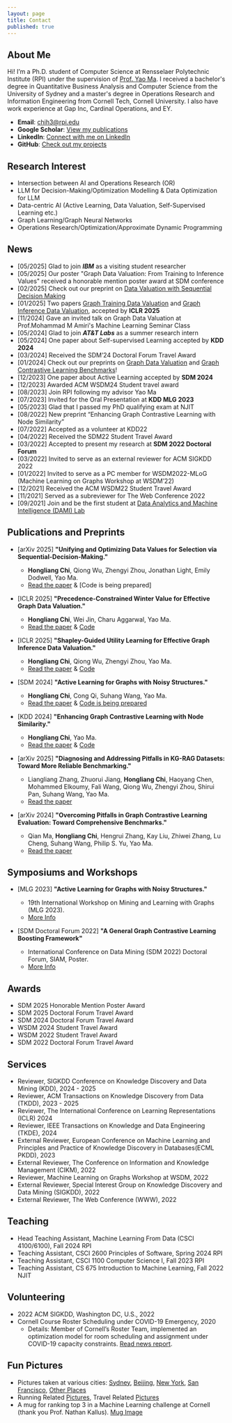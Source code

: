 ```yaml
---
layout: page
title: Contact
published: true
---
```


## **About Me**
Hi! I’m a Ph.D. student of Computer Science at Rensselaer Polytechnic Institute (RPI) under the supervision of [Prof. Yao Ma](https://yaoma24.github.io/). I received a bachelor's degree in Quantitative Business Analysis and Computer Science from the University of Sydney and a master's degree in Operations Research and Information Engineering from Cornell Tech, Cornell University. I also have work experience at Gap Inc, Cardinal Operations, and EY.

- **Email**: [chih3@rpi.edu](mailto:chih3@rpi.edu)
- **Google Scholar**: [View my publications](https://scholar.google.com/citations?user=Q8S5vXsAAAAJ&hl=en)
- **LinkedIn**: [Connect with me on LinkedIn](https://www.linkedin.com/in/frank-hongliang-chi/)
- **GitHub**: [Check out my projects](https://github.com/frankhlchi)


## **Research Interest**
- Intersection between AI and Operations Research (OR)
- LLM for Decision-Making/Optimization Modelling & Data Optimization for LLM 
- Data-centric AI (Active Learning, Data Valuation, Self-Supervised Learning etc.)
- Graph Learning/Graph Neural Networks
- Operations Research/Optimization/Approximate Dynamic Programming

## **News**
- [05/2025] Glad to join ***IBM*** as a visiting student researcher
- [05/2025] Our poster "Graph Data Valuation: From Training to Inference Values" received a honorable mention poster award at SDM conference
- [02/2025] Check out our preprint on [Data Valuation with Sequential Decision Making](https://arxiv.org/pdf/2502.04554)
- [01/2025] Two papers [Graph Training Data Valuation](https://arxiv.org/pdf/2402.01943.pdf) and [Graph Inference Data Valuation](https://openreview.net/pdf?id=8X74NZpARg), accepted by **ICLR 2025**
- [11/2024] Gave an invited talk on Graph Data Valuation at Prof.Mohammad M Amiri's Machine Learning Seminar Class
- [05/2024] Glad to join ***AT&T Labs*** as a summer research intern
- [05/2024] One paper about Self-supervised Learning accepted by **KDD 2024**
- [03/2024] Received the SDM’24 Doctoral Forum Travel Award
- [01/2024] Check out our preprints on [Graph Data Valuation](https://arxiv.org/pdf/2402.01943.pdf) and [Graph Contrastive Learning Benchmarks](https://arxiv.org/pdf/2402.15680.pdf)!
- [12/2023] One paper about Active Learning accepted by **SDM 2024**
- [12/2023] Awarded ACM WSDM24 Student travel award
- [08/2023] Join RPI following my advisor Yao Ma
- [07/2023] Invited for the Oral Presentation at **KDD MLG 2023**
- [05/2023] Glad that I passed my PhD qualifying exam at NJIT
- [08/2022] New preprint “Enhancing Graph Contrastive Learning with Node Similarity”
- [07/2022] Accepted as a volunteer at KDD22
- [04/2022] Received the SDM22 Student Travel Award
- [03/2022] Accepted to present my research at **SDM 2022 Doctoral Forum**
- [03/2022] Invited to serve as an external reviewer for ACM SIGKDD 2022
- [01/2022] Invited to serve as a PC member for WSDM2022-MLoG (Machine Learning on Graphs Workshop at WSDM’22)
- [12/2021] Received the ACM WSDM22 Student Travel Award
- [11/2021] Served as a subreviewer for The Web Conference 2022
- [09/2021] Join and be the first student at [Data Analytics and Machine Intelligence (DAMI) Lab](https://dami-lab.github.io/)

## Publications and Preprints

- [arXiv 2025] **"Unifying and Optimizing Data Values for Selection via
  Sequential-Decision-Making."**
  - **Hongliang Chi**, Qiong Wu, Zhengyi Zhou, Jonathan Light, Emily Dodwell, Yao Ma.
  - [Read the paper](https://arxiv.org/pdf/2502.04554.pdf)  & [Code is being prepared]

- [ICLR 2025] **"Precedence-Constrained Winter Value for Effective Graph Data Valuation."**
  - **Hongliang Chi**, Wei Jin, Charu Aggarwal, Yao Ma.
  - [Read the paper](https://arxiv.org/pdf/2402.01943.pdf) & [Code](https://github.com/frankhlchi/graph-data-valuation)

- [ICLR 2025] **"Shapley-Guided Utility Learning for Effective Graph Inference Data Valuation."**
  - **Hongliang Chi**, Qiong Wu, Zhengyi Zhou, Yao Ma.
  - [Read the paper](https://openreview.net/pdf?id=8X74NZpARg) & [Code](https://github.com/frankhlchi/infer_data_valuation)

- [SDM 2024] **"Active Learning for Graphs with Noisy Structures."** 
  - **Hongliang Chi**, Cong Qi, Suhang Wang, Yao Ma. 
  - [Read the paper](https://epubs.siam.org/doi/10.1137/1.9781611978032.30) & [Code is being prepared](https://github.com/frankhlchi/Noisy-Graph-Active-Learning)

- [KDD 2024] **"Enhancing Graph Contrastive Learning with Node Similarity."** 
  - **Hongliang Chi**, Yao Ma. 
  - [Read the paper](https://dl.acm.org/doi/10.1145/3637528.3671898) & [Code](https://github.com/frankhlchi/SimEnhancedGCL)

- [arXiv 2025] **"Diagnosing and Addressing Pitfalls in KG-RAG Datasets: Toward More Reliable Benchmarking."**
  - Liangliang Zhang, Zhuorui Jiang, **Hongliang Chi**, Haoyang Chen, Mohammed Elkoumy, Fali Wang, Qiong Wu, Zhengyi Zhou, Shirui Pan, Suhang Wang, Yao Ma.
  - [Read the paper](https://arxiv.org/pdf/2505.23495)

- [arXiv 2024] **"Overcoming Pitfalls in Graph Contrastive Learning Evaluation: Toward Comprehensive Benchmarks."**
  - Qian Ma, **Hongliang Chi**, Hengrui Zhang, Kay Liu, Zhiwei Zhang, Lu Cheng, Suhang Wang, Philip S. Yu, Yao Ma.
  - [Read the paper](https://arxiv.org/pdf/2402.15680.pdf)
 


## Symposiums and Workshops
- [MLG 2023] **"Active Learning for Graphs with Noisy Structures."**
  - 19th International Workshop on Mining and Learning with Graphs (MLG 2023). 
  - [More Info](https://www.mlgworkshop.org/2023/)

- [SDM Doctoral Forum 2022] **"A General Graph Contrastive Learning Boosting Framework"**
  - International Conference on Data Mining (SDM 2022) Doctoral Forum, SIAM, Poster. 
  - [More Info](https://www.siam.org/conferences/cm/program/special-events/sdm22-special-events)

## Awards
- SDM 2025 Honorable Mention Poster Award 
- SDM 2025 Doctoral Forum Travel Award
- SDM 2024 Doctoral Forum Travel Award
- WSDM 2024 Student Travel Award
- WSDM 2022 Student Travel Award
- SDM 2022 Doctoral Forum Travel Award

## Services 
- Reviewer, SIGKDD Conference on Knowledge Discovery and Data Mining (KDD), 2024 - 2025
- Reviewer, ACM Transactions on Knowledge Discovery from Data (TKDD), 2023 - 2025
- Reviewer, The International Conference on Learning Representations (ICLR) 2024
- Reviewer, IEEE Transactions on Knowledge and Data Engineering (TKDE), 2024
- External Reviewer, European Conference on Machine Learning and Principles and Practice of Knowledge Discovery in Databases(ECML PKDD), 2023
- External Reviewer, The Conference on Information and Knowledge Management (CIKM), 2022
- Reviewer, Machine Learning on Graphs Workshop at WSDM, 2022
- External Reviewer, Special Interest Group on Knowledge Discovery and Data Mining (SIGKDD), 2022
- External Reviewer, The Web Conference (WWW), 2022

## Teaching
- Head Teaching Assistant,  Machine Learning From Data (CSCI 4100/6100), Fall 2024 RPI
- Teaching Assistant, CSCI 2600 Principles of Software, Spring 2024 RPI
- Teaching Assistant, CSCI 1100 Computer Science I, Fall 2023 RPI
- Teaching Assistant, CS 675 Introduction to Machine Learning, Fall 2022 NJIT

## Volunteering
- 2022 ACM SIGKDD, Washington DC, U.S., 2022
- Cornell Course Roster Scheduling under COVID-19 Emergency, 2020
  - Details: Member of Cornell’s Roster Team, implemented an optimization model for room scheduling and assignment under COVID-19 capacity constraints. [Read news report](https://www.engineering.cornell.edu/spotlights/unsung-engineering-behind-cornells-fall-2020-schedule).

## Fun Pictures
- Pictures taken at various cities: [Sydney](https://photos.app.goo.gl/gf6ExbMk4cfWhsmG9), [Beijing](https://photos.app.goo.gl/67M7jJfmofBNND6Z6), [New York](https://photos.app.goo.gl/c5b1fhyLY6fseUas8), [San Francisco](https://photos.app.goo.gl/4ovGfWAPAWxnZkGj6), [Other Places](https://photos.app.goo.gl/s8fqbTa21fNrkhqo8)
- Running Related [Pictures](https://photos.app.goo.gl/tpQHiU43DvBeHLm87), Travel Related [Pictures](https://photos.app.goo.gl/w4JamHcr6cRLCH9c8)
- A mug for ranking top 3 in a Machine Learning challenge at Cornell (thank you Prof. Nathan Kallus). [Mug Image](https://photos.app.goo.gl/kK7SMGP1oANN9WE97)
  





